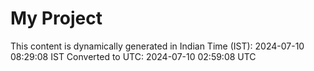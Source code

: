 # My Project

This content is dynamically generated in Indian Time (IST): 2024-07-10 08:29:08 IST
Converted to UTC: 2024-07-10 02:59:08 UTC
